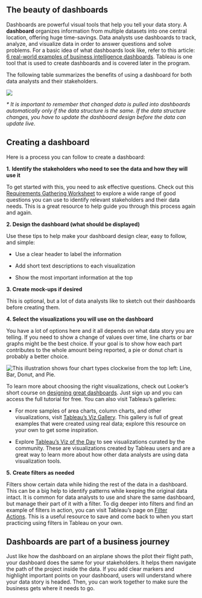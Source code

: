 
## The beauty of dashboards

Dashboards are powerful visual tools that help you tell your data story. A **dashboard** organizes information from multiple datasets into one central location, offering huge time-savings. Data analysts use dashboards to track, analyze, and visualize data in order to answer questions and solve problems. For a basic idea of what dashboards look like, refer to this article: [6 real-world examples of business intelligence dashboards](https://www.tableau.com/learn/articles/business-intelligence-dashboards-examples "Six real-world examples of business intelligence dashboards"). Tableau is one tool that is used to create dashboards and is covered later in the program.

The following table summarizes the benefits of using a dashboard for both data analysts and their stakeholders.

![](https://i.imgur.com/v3Li07n.png)

_* It is important to remember that changed data is pulled into dashboards automatically only if the data structure is the same. If the data structure changes, you have to update the dashboard design before the data can update live._

## Creating a dashboard

Here is a process you can follow to create a dashboard:

**1.** **Identify the stakeholders who need to see the data and how they will use it**

To get started with this, you need to ask effective questions. Check out this [Requirements Gathering Worksheet](https://s3.amazonaws.com/looker-elearning-resources/Requirements+Gathering+Worksheet.pdf "This link takes you to a requirements gathering worksheet published by Looker.") to explore a wide range of good questions you can use to identify relevant stakeholders and their data needs. This is a great resource to help guide you through this process again and again.

**2. Design the dashboard (what should be displayed)**

Use these tips to help make your dashboard design clear, easy to follow, and simple:

-   Use a clear header to label the information
    
-   Add short text descriptions to each visualization
    
-   Show the most important information at the top
    

**3. Create mock-ups if desired**

This is optional, but a lot of data analysts like to sketch out their dashboards before creating them. 

**4. Select the visualizations you will use on the dashboard**

You have a lot of options here and it all depends on what data story you are telling. If you need to show a change of values over time, line charts or bar graphs might be the best choice. If your goal is to show how each part contributes to the whole amount being reported, a pie or donut chart is probably a better choice.

![This illustration shows four chart types clockwise from the top left: Line, Bar, Donut, and Pie.](https://d3c33hcgiwev3.cloudfront.net/imageAssetProxy.v1/LNd1iz7jT-aXdYs-40_m5w_b74f77a457b64a2fadf07d9b57496816_Screen-Shot-2020-12-11-at-11.51.45-AM.png?expiry=1628035200000&hmac=l9onjrSECm8f9j3e9kZaTA-vjo_plyj24MJpNTyk45E)

To learn more about choosing the right visualizations, check out Looker’s short course on [designing great dashboards](https://training.looker.com/designing-great-dashboards "This link takes you to a Looker training course called Designing Great Dashboards."). Just sign up and you can access the full tutorial for free. You can also visit Tableau’s galleries:

-   For more samples of area charts, column charts, and other visualizations, visit [Tableau’s Viz Gallery](https://www.tableau.com/solutions/gallery "This link takes you to the Tableau Viz Gallery where you can view sample dashboards."). This gallery is full of great examples that were created using real data; explore this resource on your own to get some inspiration.
    
-   Explore [Tableau’s Viz of the Day](https://public.tableau.com/en-us/gallery/?tab=viz-of-the-day&type=viz-of-the-day "This link takes you to the Tableau's Viz of the Day page that is updated daily.") to see visualizations curated by the community. These are visualizations created by Tableau users and are a great way to learn more about how other data analysts are using data visualization tools. 
    

**5.** **Create filters as needed**

Filters show certain data while hiding the rest of the data in a dashboard. This can be a big help to identify patterns while keeping the original data intact. It is common for data analysts to use and share the same dashboard, but manage their part of it with a filter. To dig deeper into filters and find an example of filters in action, you can visit Tableau’s page on [Filter Actions](https://help.tableau.com/current/pro/desktop/en-us/actions_filter.htm "This link takes you to a Tableau Help page describing how to create a filter."). This is a useful resource to save and come back to when you start practicing using filters in Tableau on your own.

## Dashboards are part of a business journey

Just like how the dashboard on an airplane shows the pilot their flight path, your dashboard does the same for your stakeholders. It helps them navigate the path of the project inside the data. If you add clear markers and highlight important points on your dashboard, users will understand where your data story is headed. Then, you can work together to make sure the business gets where it needs to go.
